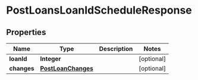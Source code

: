 
# PostLoansLoanIdScheduleResponse

## Properties
Name | Type | Description | Notes
------------ | ------------- | ------------- | -------------
**loanId** | **Integer** |  |  [optional]
**changes** | [**PostLoanChanges**](PostLoanChanges.md) |  |  [optional]



